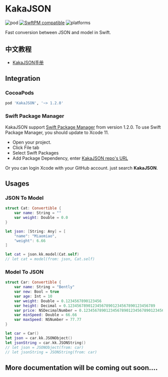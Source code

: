 # KakaJSON
![pod](https://img.shields.io/cocoapods/v/KakaJSON.svg) 
[![SwftPM compatible](https://img.shields.io/badge/SwiftPM-Compatible-brightgreen.svg)](https://swift.org/package-manager/)
![platforms](https://img.shields.io/badge/platforms-iOS%208.0%20%7C%20macOS%2010.9%20%7C%20tvOS%209.0%20%7C%20watchOS%202.0-F28D00.svg)

Fast conversion between JSON and model in Swift.

## 中文教程
- [KakaJSON手册](https://www.cnblogs.com/mjios/p/11352776.html)

## Integration
### CocoaPods
```ruby
pod 'KakaJSON', '~> 1.2.0' 
```

### Swift Package Manager

KakaJSON support [Swift Package Manager](https://swift.org/package-manager/) from version 1.2.0. To use Swift Package Manager, you should update to Xcode 11.
* Open your project.
* Click File tab
* Select Swift Packages 
* Add Package Dependency, enter [KakaJSON repo's URL](https://github.com/kakaopensource/KakaJSON.git)

Or you can login Xcode with your GitHub account. just search **KakaJSON**.

## Usages
### JSON To Model
```swift
struct Cat: Convertible {
    var name: String = ""
    var weight: Double = 0.0
}

let json: [String: Any] = [
    "name": "Miaomiao",
    "weight": 6.66
]

let cat = json.kk.model(Cat.self)
// let cat = model(from: json, Cat.self)
```

### Model To JSON
```swift
struct Car: Convertible {
    var name: String = "Bently"
    var new: Bool = true
    var age: Int = 10
    var weight: Double = 0.1234567890123456
    var height: Decimal = 0.123456789012345678901234567890123456789
    var price: NSDecimalNumber = 0.123456789012345678901234567890123456789
    var minSpeed: Double = 66.66
    var maxSpeed: NSNumber = 77.77
}

let car = Car()
let json = car.kk.JSONObject()
let jsonString = car.kk.JSONString()
// let json = JSONObject(from: car)
// let jsonString = JSONString(from: car)
```
## More documentation will be coming out soon....
